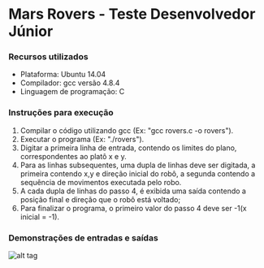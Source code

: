 # Mars Rovers - Teste Desenvolvedor Júnior

### Recursos utilizados

* Plataforma: Ubuntu 14.04
* Compilador: gcc versão 4.8.4
* Linguagem de programação: C
 
### Instruções para execução

1. Compilar o código utilizando gcc (Ex: "gcc rovers.c -o rovers").
2. Executar o programa (Ex: "./rovers").
3. Digitar a primeira linha de entrada, contendo os limites do plano, correspondentes ao platô x e y.
4. Para as linhas subsequentes, uma dupla de linhas deve ser digitada, a primeira contendo x,y e direção inicial do robô, a segunda contendo a sequência de movimentos executada pelo robo.
5. A cada dupla de linhas do passo 4, é exibida uma saída contendo a posição final e direção que o robô está voltado;
6. Para finalizar o programa, o primeiro valor do passo 4 deve ser -1(x inicial = -1).

### Demonstrações de entradas e saídas

![alt tag](http://i.imgur.com/SB1XDb7.png)
